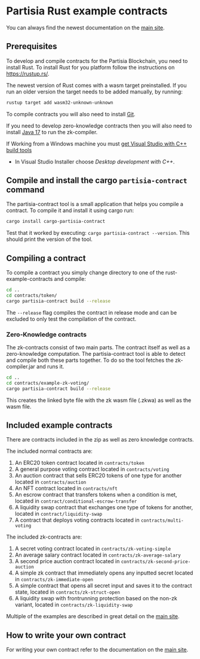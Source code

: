 # Partisia Rust example contracts

You can always find the newest documentation on the [main site](https://partisiablockchain.gitlab.io/documentation).


## Prerequisites

To develop and compile contracts for the Partisia Blockchain, you need to install Rust. 
To install Rust for you platform follow the instructions on <https://rustup.rs/>.

The newest version of Rust comes with a wasm target preinstalled.
If you run an older version the target needs to be added manually, by running:
```bash
rustup target add wasm32-unknown-unknown
```

To compile contracts you will also need to install [Git](https://git-scm.com/downloads).

If you need to develop zero-knowledge contracts then you will also need to install [Java 17](https://openjdk.org/) to run the zk-compiler.

If Working from a Windows machine you must [get Visual Studio with C++  build tools](https://visualstudio.microsoft.com/downloads/)
- In Visual Studio Installer choose *Desktop development with C++*.

## Compile and install the cargo `partisia-contract` command

The partisia-contract tool is a small application that helps you compile a contract.
To compile it and install it using cargo run:

```bash
cargo install cargo-partisia-contract
```

Test that it worked by executing: `cargo partisia-contract --version`. This should print the version of the tool.

## Compiling a contract

To compile a contract you simply change directory to one of the rust-example-contracts and compile: 
```bash
cd ..
cd contracts/token/
cargo partisia-contract build --release
```

The `--release` flag compiles the contract in release mode and can be excluded to only test the compilation of the contract.

### Zero-Knowledge contracts

The zk-contracts consist of two main parts. The contract itself as well as a zero-knowledge computation. 
The partisia-contract tool is able to detect and compile both these parts together. To do so the tool fetches the zk-compiler.jar and runs it.

```bash
cd ..
cd contracts/example-zk-voting/
cargo partisia-contract build --release
```

This creates the linked byte file with the zk wasm file (.zkwa) as well as the wasm file.

## Included example contracts

There are contracts included in the zip as well as zero knowledge contracts.

The included normal contracts are:

1. An ERC20 token contract located in `contracts/token`
2. A general purpose voting contract located in `contracts/voting`
3. An auction contract that sells ERC20 tokens of one type for another located in `contracts/auction`
4. An NFT contract located in `contracts/nft`
5. An escrow contract that transfers tokens when a condition is met, located in `contract/conditional-escrow-transfer`
6. A liquidity swap contract that exchanges one type of tokens for another, located in `contract/liquidity-swap`
7. A contract that deploys voting contracts located in `contracts/multi-voting`

The included zk-contracts are:

1. A secret voting contract located in `contracts/zk-voting-simple`
2. An average salary contract located in `contracts/zk-average-salary`
3. A second price auction contract located in `contracts/zk-second-price-auction`
4. A simple zk contract that immediately opens any inputted secret located in `contracts/zk-immediate-open`
5. A simple contract that opens all secret input and saves it to the contract state, located in `contracts/zk-struct-open`
6. A liquidity swap with frontrunning protection based on the non-zk variant, located in `contracts/zk-liquidity-swap`

Multiple of the examples are described in great detail on the [main site](https://partisiablockchain.gitlab.io/documentation).

## How to write your own contract

For writing your own contract refer to the documentation on the [main site](https://partisiablockchain.gitlab.io/documentation).